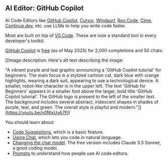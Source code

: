 ## AI Editor: GitHub Copilot

AI Code Editors like [GitHub Copilot](https://github.com/features/copilot), [Cursor](https://www.cursor.com/), [Windsurf](http://windsurf.com/), [Roo Code](https://roocode.com/), [Cline](https://cline.bot/), [Continue.dev](https://www.continue.dev/), etc. use LLMs to help you write code faster.

Most are built on top of [VS Code](vscode.md). These are now a standard tool in every developer's toolkit.

[GitHub Copilot](https://github.com/features/copilot) is [free](https://github.com/features/copilot/plans) (as of May 2025) for 2,000 completions and 50 chats.

[[Image description: Here's alt text describing the image:

"A vibrant purple and teal graphic announcing a 'GitHub Copilot tutorial' for beginners.  The main focus is a stylized cartoon cat, dark blue with orange highlights, wearing a dark suit,  appearing to use a technological device.  A smaller, robot-like character is in the upper left.  The text 'GitHub for Beginners' appears in a smaller font above the larger, bold title 'GitHub Copilot tutorial'. The GitHub logo is present to the left of the smaller text.  The background includes several abstract, iridescent shapes in shades of purple, teal, and green. The overall style is playful and modern."]](https://youtu.be/n0NlxUyA7FI)

You should learn about:

- [Code Suggestions](https://docs.github.com/en/enterprise-cloud@latest/copilot/using-github-copilot/using-github-copilot-code-suggestions-in-your-editor), which is a basic feature.
- [Using Chat](https://docs.github.com/en/copilot/github-copilot-chat/using-github-copilot-chat-in-your-ide), which lets you code in natural language.
- [Changing the chat model](https://docs.github.com/en/copilot/using-github-copilot/ai-models/changing-the-ai-model-for-copilot-chat). The free version includes Claude 3.5 Sonnet, a good coding model.
- [Prompts](https://docs.github.com/en/copilot/copilot-chat-cookbook) to understand how people use AI code editors.
